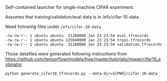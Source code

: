 Self-contained launcher for single-machine CIFAR experiment.

Assumes that training/validation/eval data is in /efs/cifar-10-data

Need following files under `/efs/cifar-10-data`

```
-rw-rw-r-- 1 ubuntu ubuntu  31260000 Jan 23 23:54 eval.tfrecords
-rw-rw-r-- 1 ubuntu ubuntu 125040000 Jan 23 23:54 train.tfrecords
-rw-rw-r-- 1 ubuntu ubuntu  31260000 Jan 23 23:54 validation.tfrecords
```

Those datafiles were generated following instructions from
https://github.com/tensorflow/models/tree/master/tutorials/image/cifar10_estimator

```
python generate_cifar10_tfrecords.py --data-dir=${PWD}/cifar-10-data
```